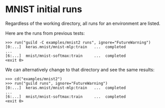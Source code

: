 # MNIST initial runs

Regardless of the working directory, all runs for an environment are
listed.

Here are the runs from previous tests:

    >>> run("guild -C examples/mnist2 runs", ignore="FutureWarning")
    [0:...]  keras.mnist/mnist-mlp:train   ...  completed
    ...
    [6:...]  mnist/mnist-softmax:train     ...  completed
    <exit 0>

We can alternatively change to that directory and see the same results:

    >>> cd("examples/mnist2")
    >>> run("guild runs", ignore="FutureWarning")
    [0:...]  keras.mnist/mnist-mlp:train   ...  completed
    ...
    [6:...]  mnist/mnist-softmax:train     ...  completed
    <exit 0>
